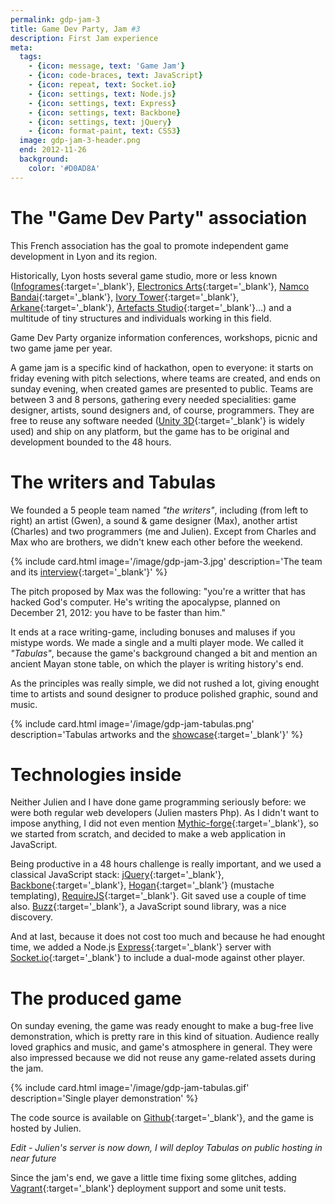 ```yaml
---
permalink: gdp-jam-3
title: Game Dev Party, Jam #3
description: First Jam experience
meta:
  tags:
    - {icon: message, text: 'Game Jam'}
    - {icon: code-braces, text: JavaScript}
    - {icon: repeat, text: Socket.io}
    - {icon: settings, text: Node.js}
    - {icon: settings, text: Express}
    - {icon: settings, text: Backbone}
    - {icon: settings, text: jQuery}
    - {icon: format-paint, text: CSS3}
  image: gdp-jam-3-header.png
  end: 2012-11-26
  background:
    color: '#D0AD8A'
---
```


# The "Game Dev Party" association

This French association has the goal to promote independent game development in Lyon and its region.

Historically, Lyon hosts several game studio, more or less known ([Infogrames][7]{:target='_blank'}, [Electronics Arts][3]{:target='_blank'}, [Namco Bandai][5]{:target='_blank'}, [Ivory Tower][2]{:target='_blank'}, [Arkane][4]{:target='_blank'}, [Artefacts Studio][6]{:target='_blank'}...)
and a multitude of tiny structures and individuals working in this field.

Game Dev Party organize information conferences, workshops, picnic and two game jame per year.

A game jam is a specific kind of hackathon, open to everyone: it starts on friday evening with pitch selections, where teams are created, and ends on sunday evening, when created games are presented to public.
Teams are between 3 and 8 persons, gathering every needed specialities: game designer, artists, sound designers and, of course, programmers.
They are free to reuse any software needed ([Unity 3D][8]{:target='_blank'} is widely used) and ship on any platform, but the game has to be original and development bounded to the 48 hours.

# The writers and Tabulas

We founded a 5 people team named *"the writers"*, including (from left to right) an artist (Gwen), a sound & game designer (Max), another artist (Charles) and two programmers (me and Julien).
Except from Charles and Max who are brothers, we didn't knew each other before the weekend.

{% include card.html image='/image/gdp-jam-3.jpg' description='The team and its [interview](http://gamedevparty.fr/gdpjam3-the-writers/){:target=\'_blank\'}' %}

The pitch proposed by Max was the following: "you're a writter that has hacked God's computer. He's writing the apocalypse, planned on December 21, 2012: you have to be faster than him."

It ends at a race writing-game, including bonuses and maluses if you mistype words. We made a single and a multi player mode.
We called it *"Tabulas"*, because the game's background changed a bit and mention an ancient Mayan stone table, on which the player is writing history's end.

As the principles was really simple, we did not rushed a lot, giving enought time to artists and sound designer to produce polished graphic, sound and music.

{% include card.html image='/image/gdp-jam-tabulas.png' description='Tabulas artworks and the [showcase](http://gamedevparty.fr/showcase-tabulas/){:target=\'_blank\'}' %}

# Technologies inside

Neither Julien and I have done game programming seriously before: we were both regular web developers (Julien masters Php).
As I didn't want to impose anything, I did not even mention [Mythic-forge][10]{:target='_blank'}, so we started from scratch, and decided to make a web application in JavaScript.

Being productive in a 48 hours challenge is really important, and we used a classical JavaScript stack: [jQuery][11]{:target='_blank'}, [Backbone][12]{:target='_blank'}, [Hogan][13]{:target='_blank'} (mustache templating), [RequireJS][14]{:target='_blank'}.
Git saved use a couple of time also. [Buzz][15]{:target='_blank'}, a JavaScript sound library, was a nice discovery.

And at last, because it does not cost too much and because he had enought time, we added a Node.js [Express][9]{:target='_blank'} server with [Socket.io][sio]{:target='_blank'} to include a dual-mode against other player.

# The produced game

On sunday evening, the game was ready enought to make a bug-free live demonstration, which is pretty rare in this kind of situation.
Audience really loved graphics and music, and game's atmosphere in general. They were also impressed because we did not reuse any game-related assets during the jam.

{% include card.html image='/image/gdp-jam-tabulas.gif' description='Single player demonstration' %}

The code source is available on [Github][17]{:target='_blank'}, and the game is hosted by Julien.

*Edit - Julien's server is now down, I will deploy Tabulas on public hosting in near future*

Since the jam's end, we gave a little time fixing some glitches, adding [Vagrant][18]{:target='_blank'} deployment support and some unit tests.

[1]: http://gamedevparty.fr
[2]: http://www.ivory-tower.fr/
[3]: http://www.ea.com/fr/lyon
[4]: http://www.arkane-studios.com/uk/index.php
[5]: https://www.bandainamcoent.fr/
[6]: http://www.artefacts-studio.fr/
[7]: https://en.wikipedia.org/wiki/Infogrames_Entertainment,_SA
[8]: https://unity3d.com/
[9]: http://expressjs.com/
[10]: http://mythic-forge.com/
[11]: http://jquery.com/
[13]: http://backbonejs.org/
[12]: http://twitter.github.io/hogan.js/
[14]: http://requirejs.org/
[15]: http://buzz.jaysalvat.com/
[sio]: http://socket.io/
[17]: https://github.com/jubianchi/gdpjam3
[18]: https://www.vagrantup.com/